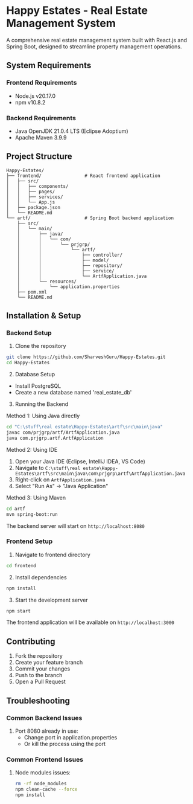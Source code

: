 # Happy Estates - Real Estate Management System

A comprehensive real estate management system built with React.js and Spring Boot, designed to streamline property management operations.

## System Requirements

### Frontend Requirements
- Node.js v20.17.0
- npm v10.8.2

### Backend Requirements
- Java OpenJDK 21.0.4 LTS (Eclipse Adoptium)
- Apache Maven 3.9.9 

## Project Structure

```
Happy-Estates/
├── frontend/                # React frontend application
│   ├── src/
│   │   ├── components/
│   │   ├── pages/
│   │   ├── services/
│   │   └── App.js
│   ├── package.json
│   └── README.md
└── artf/                    # Spring Boot backend application
    ├── src/
    │   └── main/
    │       ├── java/
    │       │   └── com/
    │       │       └── prjgrp/
    │       │           └── artf/
    │       │               ├── controller/
    │       │               ├── model/
    │       │               ├── repository/
    │       │               ├── service/
    │       │               └── ArtfApplication.java
    │       └── resources/
    │           └── application.properties
    ├── pom.xml
    └── README.md
```

## Installation & Setup

### Backend Setup

1. Clone the repository
```bash
git clone https://github.com/SharveshGuru/Happy-Estates.git
cd Happy-Estates
```

2. Database Setup
- Install PostgreSQL
- Create a new database named 'real_estate_db'

3. Running the Backend

Method 1: Using Java directly
```bash
cd "C:\stuff\real estate\Happy-Estates\artf\src\main\java"
javac com/prjgrp/artf/ArtfApplication.java
java com.prjgrp.artf.ArtfApplication
```

Method 2: Using IDE
1. Open your Java IDE (Eclipse, IntelliJ IDEA, VS Code)
2. Navigate to `C:\stuff\real estate\Happy-Estates\artf\src\main\java\com\prjgrp\artf\ArtfApplication.java`
3. Right-click on `ArtfApplication.java`
4. Select "Run As" → "Java Application"

Method 3: Using Maven
```bash
cd artf
mvn spring-boot:run
```

The backend server will start on `http://localhost:8080`

### Frontend Setup

1. Navigate to frontend directory
```bash
cd frontend
```

2. Install dependencies
```bash
npm install
```

3. Start the development server
```bash
npm start
```

The frontend application will be available on `http://localhost:3000`

## Contributing

1. Fork the repository
2. Create your feature branch
3. Commit your changes 
4. Push to the branch 
5. Open a Pull Request

## Troubleshooting

### Common Backend Issues
1. Port 8080 already in use:
   - Change port in application.properties
   - Or kill the process using the port

### Common Frontend Issues
1. Node modules issues:
   ```bash
   rm -rf node_modules
   npm clean-cache --force
   npm install
   ```
